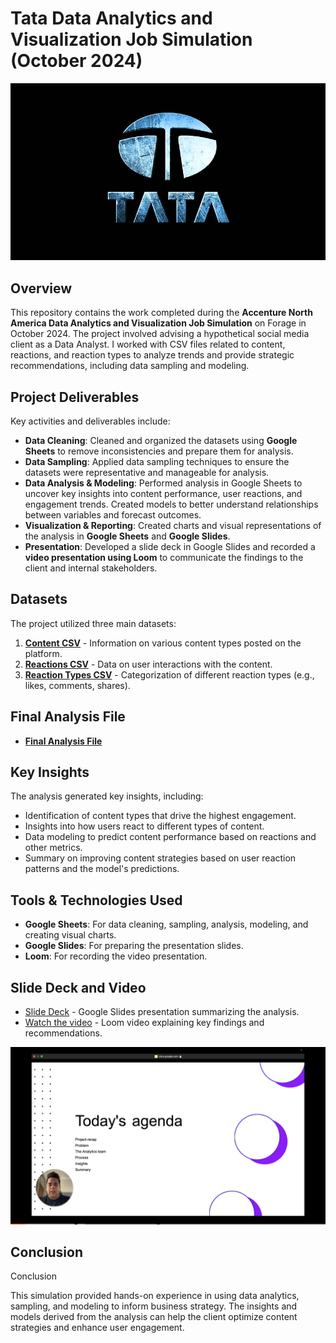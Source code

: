 # Tata Data Analytics and Visualization Job Simulation (October 2024)

![Content cannot be displayed for some reason](images/desktop-wallpaper-tata-logo.jpg)

## Overview

This repository contains the work completed during the **Accenture North America Data Analytics and Visualization Job Simulation** on Forage in October 2024. The project involved advising a hypothetical social media client as a Data Analyst. I worked with CSV files related to content, reactions, and reaction types to analyze trends and provide strategic recommendations, including data sampling and modeling.

## Project Deliverables

Key activities and deliverables include:
- **Data Cleaning**: Cleaned and organized the datasets using **Google Sheets** to remove inconsistencies and prepare them for analysis.
- **Data Sampling**: Applied data sampling techniques to ensure the datasets were representative and manageable for analysis.
- **Data Analysis & Modeling**: Performed analysis in Google Sheets to uncover key insights into content performance, user reactions, and engagement trends. Created models to better understand relationships between variables and forecast outcomes.
- **Visualization & Reporting**: Created charts and visual representations of the analysis in **Google Sheets** and **Google Slides**.
- **Presentation**: Developed a slide deck in Google Slides and recorded a **video presentation using Loom** to communicate the findings to the client and internal stakeholders.

## Datasets

The project utilized three main datasets:
1. [**Content CSV**](https://docs.google.com/spreadsheets/d/1N-_B8HplRutpN21tMskid_IQNKun9mDwYaG7-o7AKws/edit?gid=820542644#gid=820542644) - Information on various content types posted on the platform.
2. [**Reactions CSV**](https://docs.google.com/spreadsheets/d/1mqYULie6EcRahumjnn7P1d8rcjBFJDGg3kEHv6a4dJk/edit?usp=sharing) - Data on user interactions with the content.
3. [**Reaction Types CSV**](https://docs.google.com/spreadsheets/d/1gMmFYPKTk-SoPDIT5d24nfgixqJ5irz29pbjUf6CpEI/edit?usp=sharing) - Categorization of different reaction types (e.g., likes, comments, shares).

## Final Analysis File
- [**Final Analysis File**](https://docs.google.com/spreadsheets/d/1b8UiwEF812rfnloRWbbFvG4xXhDG_ljOJYJCzvnIpc8/edit?gid=971338287#gid=971338287)

## Key Insights

The analysis generated key insights, including:
- Identification of content types that drive the highest engagement.
- Insights into how users react to different types of content.
- Data modeling to predict content performance based on reactions and other metrics.
- Summary on improving content strategies based on user reaction patterns and the model's predictions.

## Tools & Technologies Used

- **Google Sheets**: For data cleaning, sampling, analysis, modeling, and creating visual charts.
- **Google Slides**: For preparing the presentation slides.
- **Loom**: For recording the video presentation.

## Slide Deck and Video

- [Slide Deck](https://docs.google.com/presentation/d/1IDl1LN85aYuKcyQTnlRq6NedVUP-qq1Ryo4cKXC_RYY/edit#slide=id.p1) - Google Slides presentation summarizing the analysis.
- [Watch the video](https://www.loom.com/share/04e2c1023439449c9ba0a8584ef7e0cc?sid=2019e349-17e4-44ce-99df-859c186480f4) - Loom video explaining key findings and recommendations.

[![Content cannot be displayed for some reason](https://github.com/Karanarora274/Accenture-Data-Analysis-and-Visualisation/blob/main/images/Screenshot%202024-10-18%20at%2010.49.04%20(2).png)](https://www.loom.com/share/04e2c1023439449c9ba0a8584ef7e0cc?sid=2019e349-17e4-44ce-99df-859c186480f4)

## Conclusion

Conclusion

This simulation provided hands-on experience in using data analytics, sampling, and modeling to inform business strategy. The insights and models derived from the analysis can help the client optimize content strategies and enhance user engagement.
  

